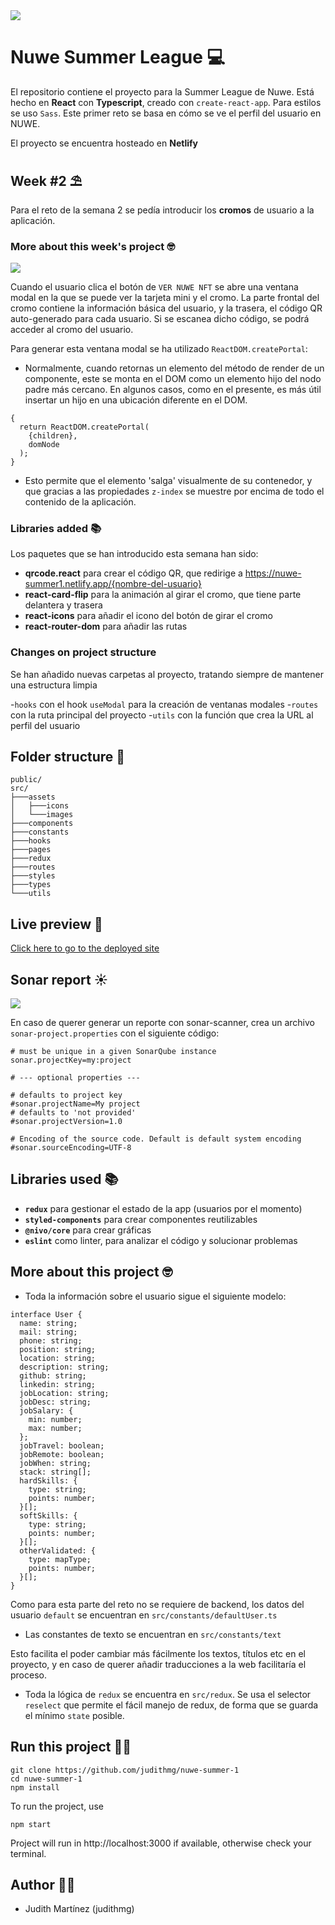 <img src="https://nuwe.io/_next/image?url=%2Flogo_color.png&w=64&q=75"/>


# Nuwe Summer League 💻

El repositorio contiene el proyecto para la Summer League de Nuwe. Está hecho en **React** con **Typescript**, creado con `create-react-app`. Para estilos se uso `Sass`. Este primer reto se basa en cómo se ve el perfil del usuario en NUWE. 

El proyecto se encuentra hosteado en **Netlify**

## Week #2 ⛱

Para el reto de la semana 2 se pedía introducir los **cromos** de usuario a la aplicación. 

### More about this week's project 🤓

<img src="https://github.com/judithmg/nuwe-summer-1/blob/main/public/images/cromo.png?raw=true"/>

Cuando el usuario clica el botón de `VER NUWE NFT` se abre una ventana modal en la que se puede ver la tarjeta mini y el cromo. La parte frontal del cromo contiene la información básica del usuario, y la trasera, el código QR auto-generado para cada usuario. Si se escanea dicho código, se podrá acceder al cromo del usuario. 

Para generar esta ventana modal se ha utilizado `ReactDOM.createPortal`:

- Normalmente, cuando retornas un elemento del método de render de un componente, este se monta en el DOM como un elemento hijo del nodo padre más cercano. En algunos casos, como en el presente, es más útil insertar un hijo en una ubicación diferente en el DOM. 

```
{
  return ReactDOM.createPortal(
    {children}, 
    domNode
  );
}
```

- Esto permite que el elemento 'salga' visualmente de su contenedor, y que gracias a las propiedades `z-index` se muestre por encima de todo el contenido de la aplicación. 


### Libraries added 📚

Los paquetes que se han introducido esta semana han sido:

- **qrcode.react** para crear el código QR, que redirige a https://nuwe-summer1.netlify.app/{nombre-del-usuario}
- **react-card-flip** para la animación al girar el cromo, que tiene parte delantera y trasera
- **react-icons** para añadir el icono del botón de girar el cromo
- **react-router-dom** para añadir las rutas

### Changes on project structure

Se han añadido nuevas carpetas al proyecto, tratando siempre de mantener una estructura limpia

-`hooks` con el hook `useModal` para la creación de ventanas modales
-`routes` con la ruta principal del proyecto
-`utils` con la función que crea la URL al perfil del usuario



## Folder structure 📁
```
public/
src/
├───assets      
│   ├───icons   
│   └───images  
├───components  
├───constants
├───hooks
├───pages
├───redux
├───routes
├───styles
├───types
└───utils
```
## Live preview 📳

[Click here to go to the deployed site](https://nuwe-summer1.netlify.app)

## Sonar report ☀

<img src="https://github.com/judithmg/nuwe-summer-1/blob/main/public/images/sonar.png?raw=true"/>

En caso de querer generar un reporte con sonar-scanner, crea un archivo `sonar-project.properties` con el siguiente código:

```
# must be unique in a given SonarQube instance
sonar.projectKey=my:project

# --- optional properties ---

# defaults to project key
#sonar.projectName=My project
# defaults to 'not provided'
#sonar.projectVersion=1.0
 
# Encoding of the source code. Default is default system encoding
#sonar.sourceEncoding=UTF-8
```

## Libraries used 📚

- **`redux`** para gestionar el estado de la app (usuarios por el momento)
- **`styled-components`** para crear componentes reutilizables
- **`@nivo/core`** para crear gráficas
- **`eslint`** como linter, para analizar el código y solucionar problemas

## More about this project 🤓

- Toda la información sobre el usuario sigue el siguiente modelo:

```
interface User {
  name: string;
  mail: string;
  phone: string;
  position: string;
  location: string;
  description: string;
  github: string;
  linkedin: string;
  jobLocation: string;
  jobDesc: string;
  jobSalary: {
    min: number;
    max: number;
  };
  jobTravel: boolean;
  jobRemote: boolean;
  jobWhen: string;
  stack: string[];
  hardSkills: {
    type: string;
    points: number;
  }[];
  softSkills: {
    type: string;
    points: number;
  }[];
  otherValidated: {
    type: mapType;
    points: number;
  }[];
}
```

Como para esta parte del reto no se requiere de backend, los datos del usuario `default` se encuentran en `src/constants/defaultUser.ts`

- Las constantes de texto se encuentran en `src/constants/text`

Esto facilita el poder cambiar más fácilmente los textos, títulos etc en el proyecto, y en caso de querer añadir traducciones a la web facilitaría el proceso.

- Toda la lógica de `redux` se encuentra en `src/redux`. Se usa el selector `reselect` que permite el fácil manejo de redux, de forma que se guarda el mínimo `state` posible.


## Run this project 🏃‍♀️

```
git clone https://github.com/judithmg/nuwe-summer-1
cd nuwe-summer-1
npm install
```

To run the project, use
```
npm start
```

Project will run in http://localhost:3000 if available, otherwise check your terminal.

## Author 👩‍💻

- Judith Martínez (judithmg)
